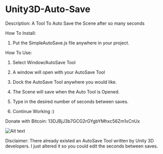Unity3D-Auto-Save
=================

Description:
A Tool To Auto Save the Scene after so many seconds

How To Install:
1. Put the SimpleAutoSave.js file anywhere in your project. 

How To Use: 
1. Select Window/AutoSave Tool

2. A window will open with your AutoSave Tool

3. Dock the AutoSave Tool anywhere you would like. 

4. The Scene will save when the Auto Tool is Opened.

5. Type in the desired number of seconds between saves.

6. Continue Working :) 


Donate with Bitcoin: 13DJBjJ3b7GCG2rGYgbYMhxc56Zm1xCnUx

![Alt text](http://i.imgur.com/vu0NwGd.png "Bitcoin QR Code")

Disclaimer: 
There already existed an AutoSave Tool written by Unity 3D developers. I just altered it so you could edit the seconds between saves. 
